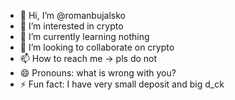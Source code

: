 - 👋 Hi, I’m @romanbujalsko
- 👀 I’m interested in crypto
- 🌱 I’m currently learning nothing
- 💞️ I’m looking to collaborate on crypto
- 📫 How to reach me -> pls do not 
- 😄 Pronouns: what is wrong with you? 
- ⚡ Fun fact: I have very small deposit and big d_ck

<!---
romanbujalsko/romanbujalsko is a ✨ special ✨ repository because its `README.md` (this file) appears on your GitHub profile.
You can click the Preview link to take a look at your changes.
--->
